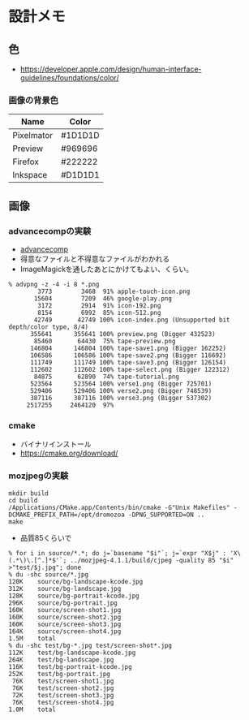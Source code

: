 # 設計メモ

## 色

- https://developer.apple.com/design/human-interface-guidelines/foundations/color/

### 画像の背景色

| Name       | Color   |
|------------|---------|
| Pixelmator | #1D1D1D |
| Preview    | #969696 |
| Firefox    | #222222 |
| Inkspace   | #D1D1D1 |

## 画像

### advancecompの実験

- [advancecomp](https://www.advancemame.it/)
- 得意なファイルと不得意なファイルがわかれる
- ImageMagickを通したあとにかけてもよい、くらい。

```
% advpng -z -4 -i 8 *.png
        3773        3468  91% apple-touch-icon.png
       15604        7209  46% google-play.png
        3172        2914  91% icon-192.png
        8154        6992  85% icon-512.png
       42749       42749 100% icon-index.png (Unsupported bit depth/color type, 8/4)
      355641      355641 100% preview.png (Bigger 432523)
       85460       64430  75% tape-preview.png
      146804      146804 100% tape-save1.png (Bigger 162252)
      106586      106586 100% tape-save2.png (Bigger 116692)
      111749      111749 100% tape-save3.png (Bigger 126154)
      112602      112602 100% tape-select.png (Bigger 122312)
       84875       62890  74% tape-tutorial.png
      523564      523564 100% verse1.png (Bigger 725701)
      529406      529406 100% verse2.png (Bigger 748539)
      387116      387116 100% verse3.png (Bigger 537302)
     2517255     2464120  97%
```

### cmake

- バイナリインストール
- https://cmake.org/download/

### mozjpegの実験

```
mkdir build
cd build
/Applications/CMake.app/Contents/bin/cmake -G"Unix Makefiles" -DCMAKE_PREFIX_PATH=/opt/dromozoa -DPNG_SUPPORTED=ON ..
make
```

- 品質85くらいで

```
% for i in source/*.*; do j=`basename "$i"`; j=`expr "X$j" : 'X\(.*\)\.[^.]*$'`; ../mozjpeg-4.1.1/build/cjpeg -quality 85 "$i" >"test/$j.jpg"; done
% du -shc source/*.jpg
120K	source/bg-landscape-kcode.jpg
312K	source/bg-landscape.jpg
128K	source/bg-portrait-kcode.jpg
296K	source/bg-portrait.jpg
160K	source/screen-shot1.jpg
160K	source/screen-shot2.jpg
160K	source/screen-shot3.jpg
164K	source/screen-shot4.jpg
1.5M	total
% du -shc test/bg-*.jpg test/screen-shot*.jpg
112K	test/bg-landscape-kcode.jpg
264K	test/bg-landscape.jpg
116K	test/bg-portrait-kcode.jpg
252K	test/bg-portrait.jpg
 76K	test/screen-shot1.jpg
 76K	test/screen-shot2.jpg
 72K	test/screen-shot3.jpg
 76K	test/screen-shot4.jpg
1.0M	total
```

